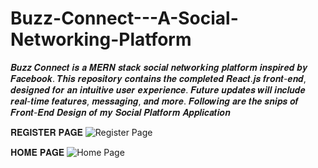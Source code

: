 # Buzz-Connect---A-Social-Networking-Platform
𝑩𝒖𝒛𝒛 𝑪𝒐𝒏𝒏𝒆𝒄𝒕 𝒊𝒔 𝒂 𝑴𝑬𝑹𝑵 𝒔𝒕𝒂𝒄𝒌 𝒔𝒐𝒄𝒊𝒂𝒍 𝒏𝒆𝒕𝒘𝒐𝒓𝒌𝒊𝒏𝒈 𝒑𝒍𝒂𝒕𝒇𝒐𝒓𝒎 𝒊𝒏𝒔𝒑𝒊𝒓𝒆𝒅 𝒃𝒚 𝑭𝒂𝒄𝒆𝒃𝒐𝒐𝒌. 𝑻𝒉𝒊𝒔 𝒓𝒆𝒑𝒐𝒔𝒊𝒕𝒐𝒓𝒚 𝒄𝒐𝒏𝒕𝒂𝒊𝒏𝒔 𝒕𝒉𝒆 𝒄𝒐𝒎𝒑𝒍𝒆𝒕𝒆𝒅 𝑹𝒆𝒂𝒄𝒕.𝒋𝒔 𝒇𝒓𝒐𝒏𝒕-𝒆𝒏𝒅, 𝒅𝒆𝒔𝒊𝒈𝒏𝒆𝒅 𝒇𝒐𝒓 𝒂𝒏 𝒊𝒏𝒕𝒖𝒊𝒕𝒊𝒗𝒆 𝒖𝒔𝒆𝒓 𝒆𝒙𝒑𝒆𝒓𝒊𝒆𝒏𝒄𝒆. 𝑭𝒖𝒕𝒖𝒓𝒆 𝒖𝒑𝒅𝒂𝒕𝒆𝒔 𝒘𝒊𝒍𝒍 𝒊𝒏𝒄𝒍𝒖𝒅𝒆 𝒓𝒆𝒂𝒍-𝒕𝒊𝒎𝒆 𝒇𝒆𝒂𝒕𝒖𝒓𝒆𝒔, 𝒎𝒆𝒔𝒔𝒂𝒈𝒊𝒏𝒈, 𝒂𝒏𝒅 𝒎𝒐𝒓𝒆.
𝑭𝒐𝒍𝒍𝒐𝒘𝒊𝒏𝒈 𝒂𝒓𝒆 𝒕𝒉𝒆 𝒔𝒏𝒊𝒑𝒔 𝒐𝒇 𝑭𝒓𝒐𝒏𝒕-𝑬𝒏𝒅 𝑫𝒆𝒔𝒊𝒈𝒏 𝒐𝒇 𝒎𝒚 𝑺𝒐𝒄𝒊𝒂𝒍 𝑷𝒍𝒂𝒕𝒇𝒐𝒓𝒎 𝑨𝒑𝒑𝒍𝒊𝒄𝒂𝒕𝒊𝒐𝒏
<br>

𝐑𝐄𝐆𝐈𝐒𝐓𝐄𝐑 𝐏𝐀𝐆𝐄 
![Register Page](https://github.com/user-attachments/assets/6c81dcff-d777-46fc-845f-b55b42ac7e42)

𝐇𝐎𝐌𝐄 𝐏𝐀𝐆𝐄
![Home Page](https://github.com/user-attachments/assets/a25749af-6d74-4611-b260-8390085ce573)
